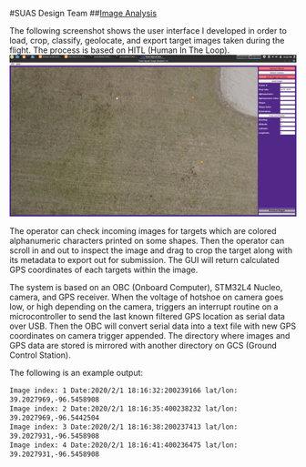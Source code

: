#SUAS Design Team
##[Image Analysis](https://github.com/0b10010010/ImageAnalysis)

The following screenshot shows the user interface I developed in order to load, crop, classify, geolocate, and export target images taken during the flight. The process is based on HITL (Human In The Loop).
![](../img/suas_gui.png)

The operator can check incoming images for targets which are colored alphanumeric characters printed on some shapes. Then the operator can scroll in and out to inspect the image and drag to crop the target along with its metadata to export out for submission. The GUI will return calculated GPS coordinates of each targets within the image.

The system is based on an OBC (Onboard Computer), STM32L4 Nucleo, camera, and GPS receiver. When the voltage of hotshoe on camera goes low, or high depending on the camera, triggers an interrupt routine on a microcontroller to send the last known filtered GPS location as serial data over USB. Then the OBC will convert serial data into a text file with new GPS coordinates on camera trigger appended. The directory where images and GPS data are stored is mirrored with another directory on GCS (Ground Control Station).

The following is an example output:
```text
Image index: 1 Date:2020/2/1 18:16:32:200239166 lat/lon: 39.2027969,-96.5458908
Image index: 2 Date:2020/2/1 18:16:35:400238232 lat/lon: 39.2027969,-96.5442504
Image index: 3 Date:2020/2/1 18:16:38:200237413 lat/lon: 39.2027931,-96.5458908
Image index: 4 Date:2020/2/1 18:16:41:400236475 lat/lon: 39.2027931,-96.5458908
```


